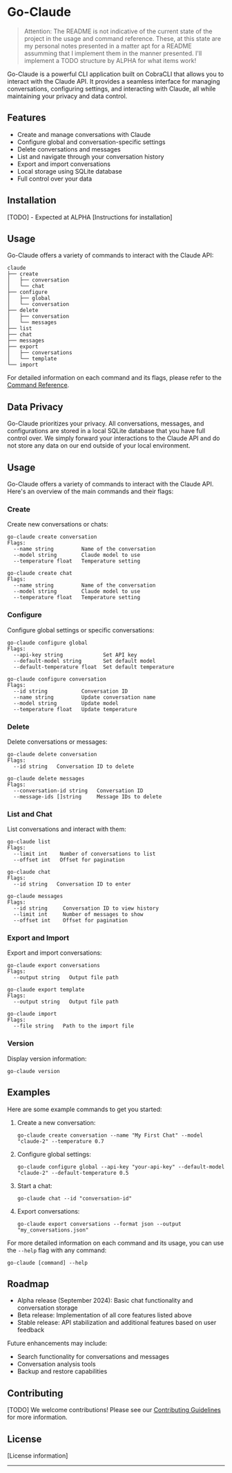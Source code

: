 # Go-Claude

> Attention:
> The README is not indicative of the current state of the project in the usage and command reference.
> These, at this state are my personal notes presented in a matter apt for a README assumming that
> I implement them in the manner presented. I'll implement a TODO structure by ALPHA for what items work!

Go-Claude is a powerful CLI application built on CobraCLI that allows you to interact with the Claude API. It provides a seamless interface for managing conversations, configuring settings, and interacting with Claude, all while maintaining your privacy and data control.

## Features

- Create and manage conversations with Claude
- Configure global and conversation-specific settings
- Delete conversations and messages
- List and navigate through your conversation history
- Export and import conversations
- Local storage using SQLite database
- Full control over your data

## Installation

[TODO] - Expected at ALPHA
[Instructions for installation]

## Usage

Go-Claude offers a variety of commands to interact with the Claude API:

```
claude
├── create
│   ├── conversation
│   └── chat
├── configure
│   ├── global
│   └── conversation
├── delete
│   ├── conversation
│   └── messages
├── list
├── chat
├── messages
├── export
│   ├── conversations
│   └── template
└── import
```

For detailed information on each command and its flags, please refer to the [Command Reference](https://github.com/christianhturner/go-claude/tree/mainline/docs/command-reference.md).

## Data Privacy

Go-Claude prioritizes your privacy. All conversations, messages, and configurations are stored in a local SQLite database that you have full control over. We simply forward your interactions to the Claude API and do not store any data on our end outside of your local environment.

## Usage

Go-Claude offers a variety of commands to interact with the Claude API. Here's an overview of the main commands and their flags:

### Create

Create new conversations or chats:

```
go-claude create conversation
Flags:
  --name string         Name of the conversation
  --model string        Claude model to use
  --temperature float   Temperature setting

go-claude create chat
Flags:
  --name string         Name of the conversation
  --model string        Claude model to use
  --temperature float   Temperature setting
```

### Configure

Configure global settings or specific conversations:

```
go-claude configure global
Flags:
  --api-key string             Set API key
  --default-model string       Set default model
  --default-temperature float  Set default temperature

go-claude configure conversation
Flags:
  --id string           Conversation ID
  --name string         Update conversation name
  --model string        Update model
  --temperature float   Update temperature
```

### Delete

Delete conversations or messages:

```
go-claude delete conversation
Flags:
  --id string   Conversation ID to delete

go-claude delete messages
Flags:
  --conversation-id string   Conversation ID
  --message-ids []string     Message IDs to delete
```

### List and Chat

List conversations and interact with them:

```
go-claude list
Flags:
  --limit int    Number of conversations to list
  --offset int   Offset for pagination

go-claude chat
Flags:
  --id string   Conversation ID to enter

go-claude messages
Flags:
  --id string     Conversation ID to view history
  --limit int     Number of messages to show
  --offset int    Offset for pagination
```

### Export and Import

Export and import conversations:

```
go-claude export conversations
Flags:
  --output string   Output file path

go-claude export template
Flags:
  --output string   Output file path

go-claude import
Flags:
  --file string   Path to the import file
```

### Version

Display version information:

```
go-claude version
```

## Examples

Here are some example commands to get you started:

1. Create a new conversation:

   ```
   go-claude create conversation --name "My First Chat" --model "claude-2" --temperature 0.7
   ```

2. Configure global settings:

   ```
   go-claude configure global --api-key "your-api-key" --default-model "claude-2" --default-temperature 0.5
   ```

3. Start a chat:

   ```
   go-claude chat --id "conversation-id"
   ```

4. Export conversations:

   ```
   go-claude export conversations --format json --output "my_conversations.json"
   ```

For more detailed information on each command and its usage, you can use the `--help` flag with any command:

```
go-claude [command] --help
```

## Roadmap

- Alpha release (September 2024): Basic chat functionality and conversation storage
- Beta release: Implementation of all core features listed above
- Stable release: API stabilization and additional features based on user feedback

Future enhancements may include:

- Search functionality for conversations and messages
- Conversation analysis tools
- Backup and restore capabilities

## Contributing

[TODO]
We welcome contributions! Please see our [Contributing Guidelines](link-to-contributing.md) for more information.

## License

[License information]

---
